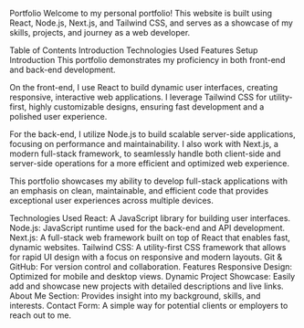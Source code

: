 Portfolio
Welcome to my personal portfolio! This website is built using React, Node.js, Next.js, and Tailwind CSS, and serves as a showcase of my skills, projects, and journey as a web developer.

Table of Contents
Introduction
Technologies Used
Features
Setup
Introduction
This portfolio demonstrates my proficiency in both front-end and back-end development.

On the front-end, I use React to build dynamic user interfaces, creating responsive, interactive web applications. I leverage Tailwind CSS for utility-first, highly customizable designs, ensuring fast development and a polished user experience.

For the back-end, I utilize Node.js to build scalable server-side applications, focusing on performance and maintainability. I also work with Next.js, a modern full-stack framework, to seamlessly handle both client-side and server-side operations for a more efficient and optimized web experience.

This portfolio showcases my ability to develop full-stack applications with an emphasis on clean, maintainable, and efficient code that provides exceptional user experiences across multiple devices.

Technologies Used
React: A JavaScript library for building user interfaces.
Node.js: JavaScript runtime used for the back-end and API development.
Next.js: A full-stack web framework built on top of React that enables fast, dynamic websites.
Tailwind CSS: A utility-first CSS framework that allows for rapid UI design with a focus on responsive and modern layouts.
Git & GitHub: For version control and collaboration.
Features
Responsive Design: Optimized for mobile and desktop views.
Dynamic Project Showcase: Easily add and showcase new projects with detailed descriptions and live links.
About Me Section: Provides insight into my background, skills, and interests.
Contact Form: A simple way for potential clients or employers to reach out to me.
